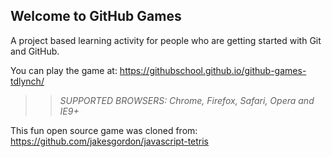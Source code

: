 ## Welcome to GitHub Games

A project based learning activity for people who are getting started with Git and GitHub.

You can play the game at: https://githubschool.github.io/github-games-tdlynch/

>> _*SUPPORTED BROWSERS*: Chrome, Firefox, Safari, Opera and IE9+_

This fun open source game was cloned from: https://github.com/jakesgordon/javascript-tetris
